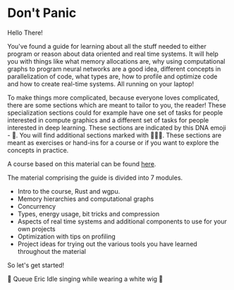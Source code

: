 # Don't Panic
Hello There!

You've found a guide for learning about all the stuff needed to either program or reason about data oriented
and real time systems. It will help you with things like what memory allocations are, why using computational graphs
to program neural networks are a good idea, different concepts in parallelization of code, what types are,
how to profile and optimize code and how to create real-time systems. All running on your laptop!

To make things more complicated, because everyone loves complicated, there are some sections which are meant to
tailor to you, the reader! These specialization sections could for example have one set of tasks for people
interested in compute graphics and a different set of tasks for people interested in deep learning.
These sections are indicated by this DNA emoji - 🧬. You will find additional sections marked with 👨🏼‍💻.
These sections are meant as exercises or hand-ins for a course or if you want to explore the concepts
in practice.

A course based on this material can be found [here][0].

The material comprising the guide is divided into 7 modules.

* Intro to the course, Rust and wgpu.
* Memory hierarchies and computational graphs
* Concurrency
* Types, energy usage, bit tricks and compression
* Aspects of real time systems and additional components to use for your own projects
* Optimization with tips on profiling
* Project ideas for trying out the various tools you have learned throughout the material

So let's get started!

🌌 Queue Eric Idle singing while wearing a white wig 🌌

[0]: https://absorensen.github.io/real-time-visual-and-machine-learning-systems/
